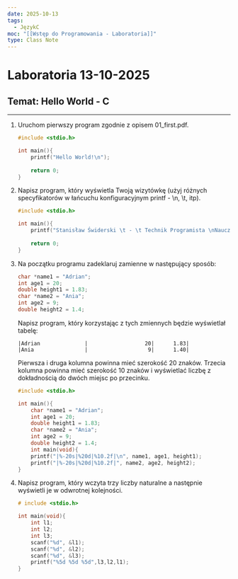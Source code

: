 ```yaml
---
date: 2025-10-13
tags:
  - JęzykC
moc: "[[Wstęp do Programowania - Laboratoria]]"
type: Class Note
---
```


# Laboratoria 13-10-2025

## Temat: Hello World - C

---

1. Uruchom pierwszy program zgodnie z opisem 01_first.pdf.

    ```C title:zad0.c
    #include <stdio.h>
    
    int main(){
        printf("Hello World!\n");
        
        return 0;
    }
    ```

2. Napisz program, który wyświetla Twoją wizytówkę (użyj różnych specyfikatorów w łańcuchu konfiguracyjnym printf - \n, \t, itp).

    ```C title:zad2.c
    #include <stdio.h>
    
    int main(){
        printf("Stanisław Świderski \t - \t Technik Programista \nNauczyciel w: \n\tZespół szkół łączności w Gdańsku");
        
        return 0;
    }
    ```

3. Na początku programu zadeklaruj zamienne w następujący sposób:

    ```C
    char *name1 = "Adrian";  
    int age1 = 20;  
    double height1 = 1.83;  
    char *name2 = "Ania";  
    int age2 = 9;  
    double height2 = 1.4;  
    ```
    
    Napisz program, który korzystając z tych zmiennych będzie wyświetlał tabelę:
    
    ```text
    |Adrian              |                  20|      1.83|
    |Ania                |                   9|      1.40|
    ```
    
    Pierwsza i druga kolumna powinna mieć szerokość 20 znaków. Trzecia kolumna powinna mieć szerokość 10 znaków i wyświetlać liczbę z dokładnością do dwóch miejsc po przecinku.
    
    ```C title:zad3.c
    #include <stdio.h>
    
    int main(){
        char *name1 = "Adrian";  
        int age1 = 20;  
        double height1 = 1.83;  
        char *name2 = "Ania";  
        int age2 = 9;  
        double height2 = 1.4;
        int main(void){
        printf("|%-20s|%20d|%10.2f|\n", name1, age1, height1);
        printf("|%-20s|%20d|%10.2f|", name2, age2, height2);
    }
    ```

4. Napisz program, który wczyta trzy liczby naturalne a następnie wyświetli je w odwrotnej kolejności.

    ```C title:zad4.c
    # include <stdio.h>
    
    int main(void){
        int l1;
        int l2;
        int l3;
        scanf("%d", &l1);
        scanf("%d", &l2);
        scanf("%d", &l3);
        printf("%5d %5d %5d",l3,l2,l1);
    }
    ```
